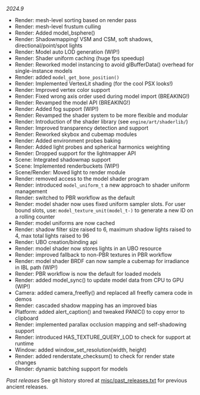 *2024.9*
- Render: mesh-level sorting based on render pass
- Render: mesh-level frustum culling
- Render: Added model_bsphere()
- Render: Shadowmapping! VSM and CSM, soft shadows, directional/point/spot lights
- Render: Model auto LOD generation (WIP!)
- Render: Shader uniform caching (huge fps speedup)
- Render: Reworked model instancing to avoid glBufferData() overhead for single-instance models
- Render: added `model_get_bone_position()`
- Render: Implemented VertexLit shading (for the cool PSX looks!)
- Render: Improved vertex color support
- Render: Fixed wrong axis order used during model import (BREAKING!)
- Render: Revamped the model API (BREAKING!)
- Render: Added fog support (WIP!)
- Render: Revamped the shader system to be more flexible and modular
- Render: Introduction of the shader library (see `engine/art/shaderlib/`)
- Render: Improved transparency detection and support
- Render: Reworked skybox and cubemap modules
- Render: Added environment probes baking
- Render: Added light probes and spherical harmonics weighting
- Render: Dropped support for the lightmapper API
- Scene: Integrated shadowmap support
- Scene: Implemented renderbuckets (WIP!)
- Scene/Render: Moved light to render module
- Render: removed access to the model shader program
- Render: introduced `model_uniform_t` a new approach to shader uniform management
- Render: switched to PBR workflow as the default
- Render: model shader now uses fixed uniform sampler slots. For user bound slots, use: `model_texture_unit(model_t-)` to generate a new ID on a rolling counter
- Render: model uniforms are now cached
- Render: shadow filter size raised to 6, maximum shadow lights raised to 4, max total lights raised to 96
- Render: UBO creation/binding api
- Render: model shader now stores lights in an UBO resource
- Render: improved fallback to non-PBR textures in PBR workflow
- Render: model shader BRDF can now sample a cubemap for irradiance in IBL path (WIP!)
- Render: PBR workflow is now the default for loaded models
- Render: added model_sync() to update model data from CPU to GPU (WIP!)
- Camera: added camera_freefly() and replaced all freefly camera code in demos
- Render: cascaded shadow mapping has an improved bias
- Platform: added alert_caption() and tweaked PANIC() to copy error to clipboard
- Render: implemented parallax occlusion mapping and self-shadowing support
- Render: introduced HAS_TEXTURE_QUERY_LOD to check for support at runtime
- Window: added window_set_resolution(width, height)
- Render: added renderstate_checksum() to check for render state changes
- Render: dynamic batching support for models

*Past releases*
See git history stored at [misc/past_releases.txt](https://github.com/zpl-zak/v4k-mirror/blob/releases/latest/misc/past_releases.txt) for previous ancient releases.
